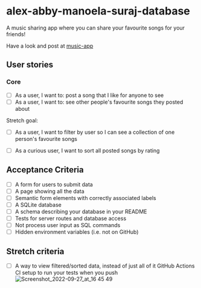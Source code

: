 # alex-abby-manoela-suraj-database

A music sharing app where you can share your favourite songs for your friends!

Have a look and post at [music-app](https://music-list-fac.herokuapp.com/)


## User stories
### Core

- [ ] As a user, I want to: post a song that I like for anyone to see
- [ ] As a user, I want to: see other people's favourite songs they posted about

Stretch goal: 
- [ ] As a user, I want to filter by user so I can see a collection of one person's favourite songs
- [ ] As a curious user, I want to sort all posted songs by rating


## Acceptance Criteria

- [ ] A form for users to submit data
- [ ] A page showing all the data
- [ ] Semantic form elements with correctly associated labels
- [ ] A SQLite database
- [ ] A schema describing your database in your README
- [ ] Tests for server routes and database access
- [ ] Not process user input as SQL commands
- [ ] Hidden environment variables (i.e. not on GitHub)

## Stretch criteria

- [ ] A way to view filtered/sorted data, instead of just all of it
    GitHub Actions CI setup to run your tests when you push
![Screenshot_2022-09-27_at_16 45 49](https://user-images.githubusercontent.com/88027905/192761083-d29473af-0af7-4dcf-9035-ab5282ad05e2.png)

